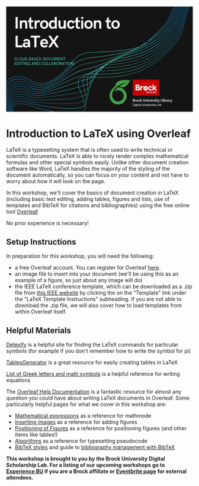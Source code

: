 ![Tool logo](LaTeX_Logo.jpg)

# Introduction to LaTeX using Overleaf
LaTeX is a typesetting system that is often used to write technical or scientific documents. LaTeX is able to nicely render complex mathematical formulas and other special symbols easily. Unlike other document creation software like Word, LaTeX handles the majority of the styling of the document automatically, so you can focus on your content and not have to worry about how it will look on the page.

In this workshop, we'll cover the basics of document creation in LaTeX (including basic text editing, adding tables, figures and lists, use of templates and BibTeX for citations and bibliographies) using the free online tool [Overleaf](https://www.overleaf.com/). 

No prior experience is necessary!

## Setup Instructions
In preparation for this workshop, you will need the following:
-  a free Overleaf account. You can register for Overleaf [here](https://www.overleaf.com/register).
- an image file to insert into your document (we'll be using this as an example of a figure, so just about any image will do)
- the IEEE LaTeX conference template, which can be downloaded as a .zip file from [this IEEE website](https://www.ieee.org/conferences/publishing/templates.html) by clicking the on the "Template" link under the "LaTeX Template Instructions" subheading. If you are not able to download the .zip file, we will also cover how to load templates from within Overleaf itself. 

## Helpful Materials
[Detexify](https://detexify.kirelabs.org/classify.html) is a helpful site for finding the LaTeX commands for particular symbols (for example if you don't remember how to write the symbol for pi)

[TablesGenerator](https://www.tablesgenerator.com/) is a great resource for easily creating tables in LaTeX

[List of Greek letters and math symbols](https://www.overleaf.com/learn/latex/List_of_Greek_letters_and_math_symbols) is a helpful reference for writing equations

The [Overleaf Help Documentation](https://www.overleaf.com/learn) is a fantastic resource for almost any question you could have about writing LaTeX documents in Overleaf. Some particularly helpful pages for what we cover in this workshop are:
- [Mathematical expressions](https://www.overleaf.com/learn/latex/Mathematical_expressions) as a reference for mathmode
- [Inserting images](https://www.overleaf.com/learn/latex/Inserting_Images) as a reference for adding figures
- [Positioning of Figures](https://www.overleaf.com/learn/latex/Positioning_of_Figures) as a reference for positioning figures (and other items like tables!)
- [Algorithms](https://www.overleaf.com/learn/latex/Algorithms) as a reference for typesetting pseudocode
- [BibTeX styles](https://www.overleaf.com/learn/latex/Bibtex_bibliography_styles) and guide to [bibliography management with BibTeX](https://www.overleaf.com/learn/latex/Bibliography_management_with_bibtex)

  
**This workshop is brought to you by the Brock University Digital Scholarship Lab.  For a listing of our upcoming workshops go to [Experience BU](https://experiencebu.brocku.ca/organization/dsl) if you are a Brock affiliate or [Eventbrite page](https://www.eventbrite.ca/o/brock-university-digital-scholarship-lab-21661627350) for external attendees.**

<!--- Please use reference style images so that it is easier to update pictures later --->

